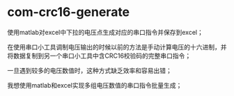 # com-crc16-generate
使用matlab对excel中下拉的电压点生成对应的串口指令并保存到excel；

在使用串口小工具调制电压输出的时候以前的方法是手动计算电压的十六进制，并将数据复制到另一个串口小工具中含CRC16校验码的完整串口指令；

一旦遇到较多的电压数值时，这种方式缺乏效率和容易出错；

我想使用matlab和excel实现多组电压数值的串口指令批量生成；
